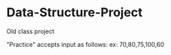 # Data-Structure-Project

Old class project

"Practice" accepts input as follows:
ex: 70,80,75,100,60
